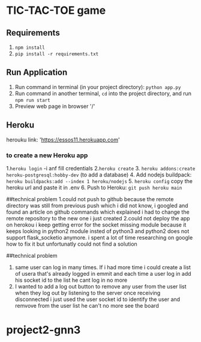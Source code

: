 # TIC-TAC-TOE game

## Requirements
1. `npm install`
2. `pip install -r requirements.txt`

## Run Application
1. Run command in terminal (in your project directory): `python app.py`
2. Run command in another terminal, `cd` into the project directory, and run `npm run start`
3. Preview web page in browser '/'

##  Heroku
herouku link: 'https://essos11.herokuapp.com'
### to create a new Heroku app
1.`heroku login` -i anf fill credentials
2.`heroku create` 
3. `heroku addons:create heroku-postgresql:hobby-dev` (to add a database)
4. Add nodejs buildpack: `heroku buildpacks:add --index 1 heroku/nodejs`
5. `heroku config` copy the heroku url and paste it in .env
6. Push to Heroku: `git push heroku main`

##technical problem
1.could not push to github because the remote directory was still from previous push which i did not know, i googled and found an article on github commands which explained i had to change the remote repository to the new one i just created 
2.could not deploy the app on herokou i keep getting error for the socket missing module because it keeps looking in python2 module insted of python3 and python2 does not support flask_socketio anymore. i spent a lot of time researching on google how to fix it but unfortunatly could not find a solution 

##technical problem
1. same user can log in many times. If i had more time i could create a list of usera that's already logged in emmit and each time a user log in add his socket id to the list he cant log in no more
2. I wanted to add a log out button to remove any user from the user list when they log out by listening to the server once receiving disconnected i just used the user socket id to identify the user and remvove from the user list he can't no more see the board

# project2-gnn3

